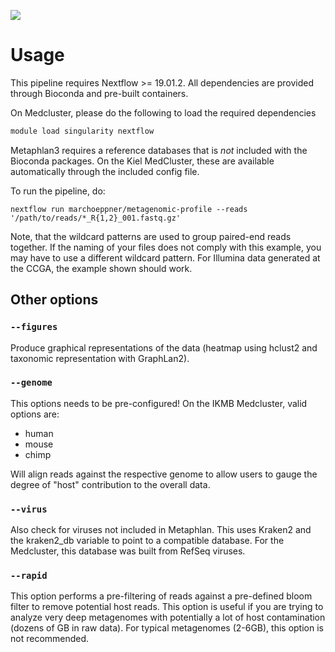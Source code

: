 ![](../images/ikmb_bfx_logo.png)

# Usage

This pipeline requires Nextflow >= 19.01.2. All dependencies are provided through Bioconda and pre-built containers.

On Medcluster, please do the following to load the required dependencies

```bash
module load singularity nextflow
```

Metaphlan3 requires a reference databases that is *not* included with the Bioconda packages. On the Kiel MedCluster, these are
available automatically through the included config file. 

To run the pipeline, do:

`nextflow run marchoeppner/metagenomic-profile --reads '/path/to/reads/*_R{1,2}_001.fastq.gz'`

Note, that the wildcard patterns are used to group paired-end reads together. If the naming of your files does not comply with this example, you may have to use a different wildcard pattern. For Illumina data generated at the CCGA, the example shown should work. 

## Other options

### `--figures`
Produce graphical representations of the data (heatmap using hclust2 and taxonomic representation with GraphLan2).

### `--genome`
This options needs to be pre-configured! On the IKMB Medcluster, valid options are:

* human
* mouse
* chimp

Will align reads against the respective genome to allow users to gauge the degree of "host" contribution to the overall data. 

### `--virus`
Also check for viruses not included in Metaphlan. This uses Kraken2 and the kraken2_db variable to point to a compatible database. For the Medcluster, this database was built from RefSeq viruses. 

### `--rapid`
This option performs a pre-filtering of reads against a pre-defined bloom filter to remove potential host reads. This option is useful if you are trying to analyze very deep metagenomes with potentially a lot of host contamination (dozens of GB in raw data). For typical metagenomes (2-6GB), this option is not recommended. 
 

